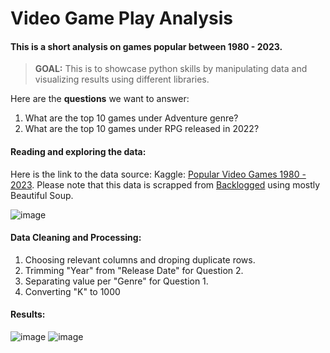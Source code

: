 # Video Game Play Analysis

#### This is a short analysis on games popular between 1980 - 2023.


> **GOAL:** This is to showcase python skills by manipulating data and visualizing results using different libraries.


Here are the **questions** we want to answer:
1. What are the top 10 games under Adventure genre?
2. What are the top 10 games under RPG released in 2022?

#### Reading and exploring the data:
Here is the link to the data source:
Kaggle: [Popular Video Games 1980 - 2023](https://www.kaggle.com/datasets/arnabchaki/popular-video-games-1980-2023/).
Please note that this data is scrapped from [Backlogged](https://www.backloggd.com/games/lib/popular/) using mostly Beautiful Soup.

![image](https://github.com/joidiaries/gamesplayanalysis/assets/150142726/d719f5be-23e6-44b6-9075-d0ed42b29e17)

#### Data Cleaning and Processing:
1. Choosing relevant columns and droping duplicate rows.
2. Trimming "Year" from "Release Date" for Question 2.
3. Separating value per "Genre" for Question 1.
4. Converting "K" to 1000

#### Results:

![image](https://github.com/joidiaries/gamesplayanalysis/assets/150142726/50a475c3-6870-4c77-a1d7-6d86c35e7df0)
![image](https://github.com/joidiaries/gamesplayanalysis/assets/150142726/c2f7a5c8-8031-44e2-8220-f5c9e11aa3b9)
